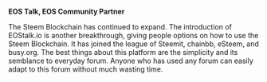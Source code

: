 **EOS Talk, EOS Community Partner**

The Steem Blockchain has continued to expand. The introduction of EOStalk.io is another breakthrough, giving people options on how to use the Steem Blockchain. It has joined the league of Steemit, chainbb, eSteem, and busy.org. The best things about this platform are the simplicity and its semblance to everyday forum. Anyone who has used any forum can easily adapt to this forum without much wasting time.

